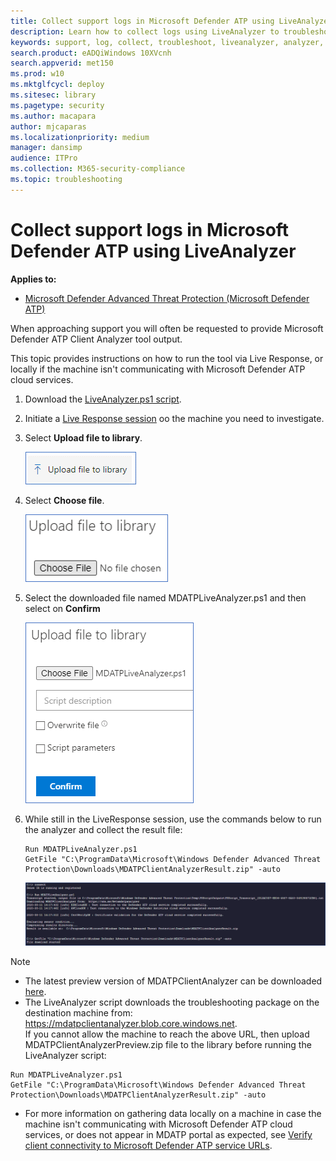 ```yaml
---
title: Collect support logs in Microsoft Defender ATP using LiveAnalyzer 
description: Learn how to collect logs using LiveAnalyzer to troubleshoot Microsoft Defender ATP issues
keywords: support, log, collect, troubleshoot, liveanalyzer, analyzer, live, response
search.product: eADQiWindows 10XVcnh
search.appverid: met150
ms.prod: w10
ms.mktglfcycl: deploy
ms.sitesec: library
ms.pagetype: security
ms.author: macapara
author: mjcaparas
ms.localizationpriority: medium
manager: dansimp
audience: ITPro
ms.collection: M365-security-compliance 
ms.topic: troubleshooting
---
```


# Collect support logs in Microsoft Defender ATP using LiveAnalyzer 


**Applies to:**
- [Microsoft Defender Advanced Threat Protection (Microsoft Defender ATP)](https://go.microsoft.com/fwlink/p/?linkid=2069559)

When approaching support you will often be requested to provide  Microsoft Defender ATP  Client Analyzer tool output. 

This topic provides instructions on how to run the tool via Live Response, or locally if the machine isn't communicating with  Microsoft Defender ATP cloud services.

1. Download the [LiveAnalyzer.ps1 script](https://aka.ms/MDATPLiveAnalyzer ).
 
2.	Initiate a [Live Response session](live-response.md#initiate-a-live-response-session-on-a-device) oo the machine you need to investigate.

3.	Select **Upload file to library**.

    ![Image of upload file](images/upload-file.png)

4. Select **Choose file**.

    ![Image of choose file button](images/choose-file.png)

5. Select the downloaded file named MDATPLiveAnalyzer.ps1 and then select on **Confirm**


   ![Image of choose file button](images/analyzer-file.png)


6. While still in the LiveResponse session, use the commands below to run the analyzer and collect the result file:

    ```
    Run MDATPLiveAnalyzer.ps1
    GetFile "C:\ProgramData\Microsoft\Windows Defender Advanced Threat Protection\Downloads\MDATPClientAnalyzerResult.zip" -auto
    ```

    ![Image of commands](images/analyzer-commands.png)


>[!NOTE]
>- The latest preview version of MDATPClientAnalyzer can be downloaded [here](https://aka.ms/Betamdatpanalyzer). <br>
>- The LiveAnalyzer script downloads the troubleshooting package on the destination machine from: https://mdatpclientanalyzer.blob.core.windows.net. <br>
> If you cannot allow the machine to reach the above URL, then upload MDATPClientAnalyzerPreview.zip file to the library before running the LiveAnalyzer script:
>```PutFile MDATPClientAnalyzerPreview.zip -overwrite
>Run MDATPLiveAnalyzer.ps1
>GetFile "C:\ProgramData\Microsoft\Windows Defender Advanced Threat Protection\Downloads\MDATPClientAnalyzerResult.zip" -auto
>```
> - For more information on gathering data locally on a machine in case the machine isn't communicating with Microsoft Defender ATP cloud services, or does not appear in MDATP portal as expected, see [Verify client connectivity to Microsoft Defender ATP service URLs](configure-proxy-internet.md#verify-client-connectivity-to-microsoft-defender-atp-service-urls).